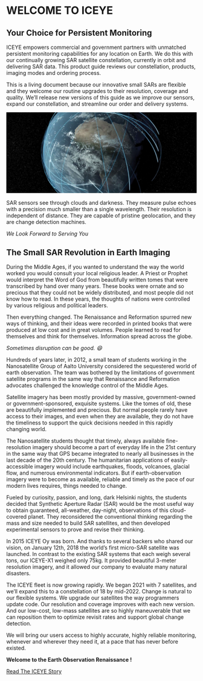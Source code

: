 # WELCOME TO ICEYE
## Your Choice for Persistent Monitoring

ICEYE empowers commercial and government partners with unmatched persistent monitoring capabilities for any location on Earth. We do this with our continually growing SAR satellite constellation, currently in orbit and delivering SAR data. This product guide reviews our constellation, products, imaging modes and ordering process.

This is a living document because our innovative small SARs are flexible and they welcome our routine upgrades to their resolution, coverage and quality. We’ll release new versions of this guide as we improve our sensors, expand our constellation, and streamline our order and delivery systems.

![Screenshot](productguide/img/constellation.png)

SAR sensors see through clouds and darkness. They measure pulse echoes with a precision much smaller than a single wavelength. Their resolution is independent of distance. They are capable of pristine geolocation, and they are change detection machines.

*We Look Forward to Serving You*

## The Small SAR Revolution in Earth Imaging

During the Middle Ages, if you wanted to understand the way the world worked you would consult your local religious leader. A Priest or Prophet would interpret the Word of God from beautifully written tomes that were transcribed by hand over many years. These books were ornate and so precious that they could not be widely distributed, and most people did not know how to read. In these years, the thoughts of nations were controlled by various religious and political leaders.

Then everything changed. The Renaissance and Reformation spurred new ways of thinking, and their ideas were recorded in printed books that were produced at low cost and in great volumes. People learned to read for themselves and think for themselves. Information spread across the globe.

*Sometimes disruption can be good. :smile:*

Hundreds of years later, in 2012, a small team of students working in the Nanosatellite Group of Aalto University considered the sequestered world of earth observation. The team was bothered by the limitations of government satellite programs in the same way that Renaissance and Reformation advocates challenged the knowledge control of the Middle Ages.

Satellite imagery has been mostly provided by massive, government-owned or government-sponsored, exquisite systems. Like the tomes of old, these are beautifully implemented and precious. But normal people rarely have access to their images, and even when they are available, they do not have the timeliness to support the quick decisions needed in this rapidly changing world. 

The Nanosatellite students thought that timely, always available fine-resolution imagery should become a part of everyday life in the 21st century in the same way that GPS became integrated to nearly all businesses in the last decade of the 20th century. The humanitarian applications of easily-accessible imagery would include earthquakes, floods, volcanoes, glacial flow, and numerous environmental indicators. But if earth-observation imagery were to become as available, reliable and timely as the pace of our modern lives requires, things needed to change.

Fueled by curiosity, passion, and long, dark Helsinki nights, the students decided that Synthetic Aperture Radar (SAR) would be the most useful way to obtain guaranteed, all-weather, day-night, observations of this cloud-covered planet. They reconsidered the conventional thinking regarding the mass and size needed to build SAR satellites, and then developed experimental sensors to prove and revise their thinking.

In 2015 ICEYE Oy was born. And thanks to several backers who shared our vision, on January 12th, 2018 the world’s first micro-SAR satellite was launched. In contrast to the existing SAR systems that each weigh several tons, our  ICEYE-X1 weighed only 75kg. It provided beautiful 3-meter resolution imagery, and it allowed our company to evaluate many natural disasters.

The ICEYE fleet is now growing rapidly. We began 2021 with 7 satellites, and we’ll expand this to a constellation of 18 by mid-2022. Change is natural to our flexible systems. We upgrade our satellites the way programmers update code. Our resolution and coverage improves with each new version. And our low-cost, low-mass satellites are so highly maneuverable that we can reposition them to optimize revisit rates and support global change detection.

We will bring our users access to highly accurate, highly reliable monitoring, whenever and wherever they need it, at a pace that has never before existed.

**Welcome to the Earth Observation Renaissance !**



[Read The ICEYE Story](https://www.iceye.com/our-story)